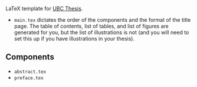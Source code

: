 LaTeX template for [UBC Thesis](https://www.grad.ubc.ca/current-students/dissertation-thesis-preparation/structure-theses-dissertations).

- `main.tex` dictates the order of the components and the format of the title page. The table of contents, list of tables, and list of figures are generated for you, but the list of illustrations is not (and you will need to set this up if you have illustrations in your thesis).

## Components
- `abstract.tex`
- `preface.tex`
